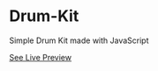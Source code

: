 # Drum-Kit
Simple Drum Kit made with JavaScript

[See Live Preview](https://vivekdomadiya.github.io/Drum-Kit/)
